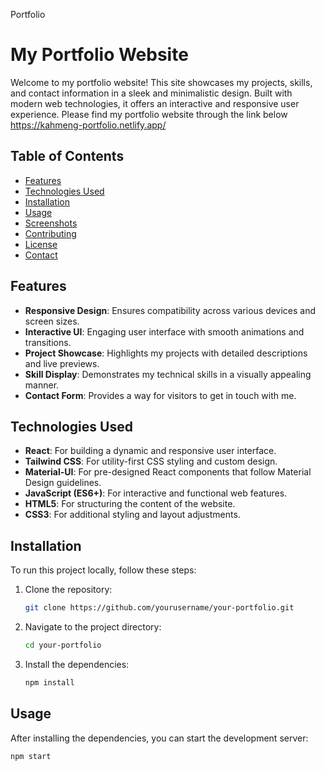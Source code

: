 Portfolio

# My Portfolio Website

Welcome to my portfolio website! This site showcases my projects, skills, and contact information in a sleek and minimalistic design. Built with modern web technologies, it offers an interactive and responsive user experience.
Please find my portfolio website through the link below https://kahmeng-portfolio.netlify.app/

## Table of Contents

- [Features](#features)
- [Technologies Used](#technologies-used)
- [Installation](#installation)
- [Usage](#usage)
- [Screenshots](#screenshots)
- [Contributing](#contributing)
- [License](#license)
- [Contact](#contact)

## Features

- **Responsive Design**: Ensures compatibility across various devices and screen sizes.
- **Interactive UI**: Engaging user interface with smooth animations and transitions.
- **Project Showcase**: Highlights my projects with detailed descriptions and live previews.
- **Skill Display**: Demonstrates my technical skills in a visually appealing manner.
- **Contact Form**: Provides a way for visitors to get in touch with me.

## Technologies Used

- **React**: For building a dynamic and responsive user interface.
- **Tailwind CSS**: For utility-first CSS styling and custom design.
- **Material-UI**: For pre-designed React components that follow Material Design guidelines.
- **JavaScript (ES6+)**: For interactive and functional web features.
- **HTML5**: For structuring the content of the website.
- **CSS3**: For additional styling and layout adjustments.

## Installation

To run this project locally, follow these steps:

1. Clone the repository:
   ```bash
   git clone https://github.com/yourusername/your-portfolio.git
   ```
2. Navigate to the project directory:
   ```bash
   cd your-portfolio
   ```
3. Install the dependencies:
   ```bash
   npm install
   ```

## Usage

After installing the dependencies, you can start the development server:

```bash
npm start
```
